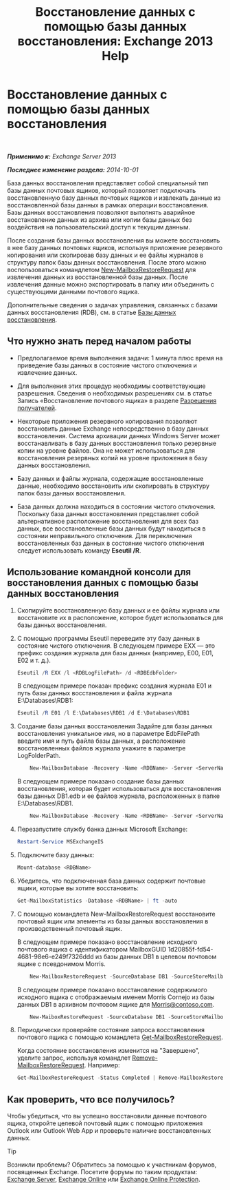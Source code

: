 ﻿---
title: 'Восстановление данных с помощью базы данных восстановления: Exchange 2013 Help'
TOCTitle: Восстановление данных с помощью базы данных восстановления
ms:assetid: d64c18e7-16af-4bd8-a5c5-01206984d4d1
ms:mtpsurl: https://technet.microsoft.com/ru-ru/library/Ee332351(v=EXCHG.150)
ms:contentKeyID: 50489156
ms.date: 04/30/2018
mtps_version: v=EXCHG.150
ms.translationtype: HT
---

# Восстановление данных с помощью базы данных восстановления

 

_**Применимо к:** Exchange Server 2013_

_**Последнее изменение раздела:** 2014-10-01_

База данных восстановления представляет собой специальный тип базы данных почтовых ящиков, который позволяет подключать восстановленную базу данных почтовых ящиков и извлекать данные из восстановленной базы данных в рамках операции восстановления. Базы данных восстановления позволяют выполнять аварийное восстановление данных из архива или копии базы данных без воздействия на пользовательский доступ к текущим данным.

После создания базы данных восстановления вы можете восстановить в нее базу данных почтовых ящиков, используя приложение резервного копирования или скопировав базу данных и ее файлы журналов в структуру папок базы данных восстановления. После этого можно воспользоваться командлетом [New-MailboxRestoreRequest](https://technet.microsoft.com/ru-ru/library/ff829875\(v=exchg.150\)) для извлечения данных из восстановленной базы данных. После извлечения данные можно экспортировать в папку или объединить с существующими данными почтового ящика.

Дополнительные сведения о задачах управления, связанных с базами данных восстановления (RDB), см. в статье [Базы данных восстановления](recovery-databases-exchange-2013-help.md).

## Что нужно знать перед началом работы

  - Предполагаемое время выполнения задачи: 1 минута плюс время на приведение базы данных в состояние чистого отключения и извлечение данных.

  - Для выполнения этих процедур необходимы соответствующие разрешения. Сведения о необходимых разрешениях см. в статье Запись «Восстановление почтового ящика» в разделе [Разрешения получателей](recipients-permissions-exchange-2013-help.md).

  - Некоторые приложения резервного копирования позволяют восстановить данные Exchange непосредственно в базу данных восстановления. Система архивации данных Windows Server может восстанавливать в базу данных восстановления только резервные копии на уровне файлов. Она не может использоваться для восстановления резервных копий на уровне приложения в базу данных восстановления.

  - Базу данных и файлы журнала, содержащие восстановленные данные, необходимо восстановить или скопировать в структуру папок базы данных восстановления.

  - База данных должна находиться в состоянии чистого отключения. Поскольку база данных восстановления представляет собой альтернативное расположение восстановления для всех баз данных, все восстановленные базы данных будут находиться в состоянии неправильного отключения. Для переключения восстановленных баз данных в состояние чистого отключения следует использовать команду **Eseutil /R**.

## Использование командной консоли для восстановления данных с помощью базы данных восстановления

1.  Скопируйте восстановленную базу данных и ее файлы журнала или восстановите их в расположение, которое будет использоваться для базы данных восстановления.

2.  С помощью программы Eseutil переведите эту базу данных в состояние чистого отключения. В следующем примере EXX — это префикс создания журнала для базы данных (например, E00, E01, E02 и т. д.).
    
    ```powershell
    Eseutil /R EXX /l <RDBLogFilePath> /d <RDBEdbFolder>
    ```
    
    В следующем примере показан префикс создания журнала E01 и путь базы данных восстановления и файла журнала E:\\Databases\\RDB1:
    
    ```powershell
    Eseutil /R E01 /l E:\Databases\RDB1 /d E:\Databases\RDB1
    ```

3.  Создание базы данных восстановления Задайте для базы данных восстановления уникальное имя, но в параметре EdbFilePath введите имя и путь файла базы данных, а расположение восстановленных файлов журнала укажите в параметре LogFolderPath.
    ```powershell
        New-MailboxDatabase -Recovery -Name <RDBName> -Server <ServerName> -EdbFilePath <RDBPathandFileName> -LogFolderPath <LogFilePath>
    ```
    В следующем примере показано создание базы данных восстановления, которая будет использоваться для восстановления базы данных DB1.edb и ее файлов журнала, расположенных в папке E:\\Databases\\RDB1.
    ```powershell
        New-MailboxDatabase -Recovery -Name <RDBName> -Server <ServerName> -EdbFilePath "E:\Databases\RDB1\DB1.EDB" -LogFolderPath "E:\Databases\RDB1"
    ```
4.  Перезапустите службу банка данных Microsoft Exchange:
    
    ```powershell
    Restart-Service MSExchangeIS
    ```

5.  Подключите базу данных:
    
    ```powershell
    Mount-database <RDBName>
    ```

6.  Убедитесь, что подключенная база данных содержит почтовые ящики, которые вы хотите восстановить:
    
    ```powershell
    Get-MailboxStatistics -Database <RDBName> | ft -auto
    ```

7.  С помощью командлета New-MailboxRestoreRequest восстановите почтовый ящик или элементы из базы данных восстановления в производственный почтовый ящик.
    
    В следующем примере показано восстановление исходного почтового ящика с идентификатором MailboxGUID 1d20855f-fd54-4681-98e6-e249f7326ddd из базы данных DB1 в целевом почтовом ящике с псевдонимом Morris.
    ```powershell
        New-MailboxRestoreRequest -SourceDatabase DB1 -SourceStoreMailbox 1d20855f-fd54-4681-98e6-e249f7326ddd -TargetMailbox Morris
    ```
    В следующем примере показано восстановление содержимого исходного ящика с отображаемым именем Morris Cornejo из базы данных DB1 в архивном почтовом ящике для Morris@contoso.com.
    ```powershell
        New-MaiboxRestoreRequest -SourceDatabase DB1 -SourceStoreMailbox "Morris Cornejo" -TargetMailbox Morris@contoso.com -TargetIsArchive
    ```
8.  Периодически проверяйте состояние запроса восстановления почтового ящика с помощью командлета [Get-MailboxRestoreRequest](https://technet.microsoft.com/ru-ru/library/ff829907\(v=exchg.150\)).
    
    Когда состояние восстановления изменится на "Завершено", уделите запрос, используя командлет [Remove-MailboxRestoreRequest](https://technet.microsoft.com/ru-ru/library/ff829910\(v=exchg.150\)). Например:
    
    ```powershell
    Get-MailboxRestoreRequest -Status Completed | Remove-MailboxRestoreRequest
    ```

## Как проверить, что все получилось?

Чтобы убедиться, что вы успешно восстановили данные почтового ящика, откройте целевой почтовый ящик с помощью приложения Outlook или Outlook Web App и проверьте наличие восстановленных данных.

> [!TIP]  
> Возникли проблемы? Обратитесь за помощью к участникам форумов, посвященных Exchange. Посетите форумы по таким продуктам: <a href="https://go.microsoft.com/fwlink/p/?linkid=60612">Exchange Server</a>, <a href="https://go.microsoft.com/fwlink/p/?linkid=267542">Exchange Online</a> или <a href="https://go.microsoft.com/fwlink/p/?linkid=285351">Exchange Online Protection</a>.

